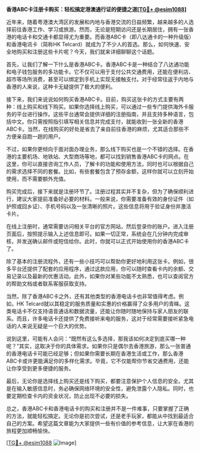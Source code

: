 **香港ABC卡注册卡购买：轻松搞定港澳通行证的便捷之道[[TG💪+ @esim1088](https://t.me/s/esim1088)]**

近年来，随着粤港澳大湾区的发展和内地与香港交流的日益频繁，越来越多的人选择前往香港工作、学习或旅游。然而，无论是短期访问还是长期居住，拥有一张香港的电话卡和交通卡都显得尤为重要。而香港ABC卡（即八达通卡的一种升级版）和香港电讯卡（简称HK Telcard）就成为了不少人的首选。那么，如何快速、安全地购买和注册这些卡片呢？今天，我们就来详细聊聊这个话题。

首先，让我们了解一下什么是香港ABC卡。香港ABC卡是一种结合了八达通功能和电子钱包服务的多功能卡。它不仅可以用于支付公共交通费用，还能在便利店、超市等场所消费，甚至可以绑定到手机上实现无接触支付。对于经常往返于内地与香港的人来说，这种卡无疑提供了极大的便利。

接下来，我们来说说如何购买香港ABC卡。目前，购买这张卡的方式主要有两种：线上购买和线下购买。如果你选择线上购买，可以通过一些专门提供海外卡服务的平台进行操作。这些平台通常会提供详细的注册指南，并且支持多种语言，包括中文。你只需按照指引填写相关信息并完成支付，就能收到一张全新的香港ABC卡。当然，在线购买的好处是省去了亲自前往香港的麻烦，尤其适合那些不方便亲自跑一趟的用户。

不过，如果你更倾向于面对面办理业务，那么线下购买也是一个不错的选择。在香港的主要机场、地铁站、大型商场等地，都可以找到销售香港ABC卡的网点。在这里，你可以直接咨询工作人员，了解卡的功能和使用方法，同时也可以根据自己的需求选择不同的套餐。比如，有些套餐包含了预存金额，这样你就可以立刻开始使用，而不需要额外充值。

购买完成后，接下来就是注册环节了。注册过程其实并不复杂，但为了确保顺利进行，建议大家提前准备好必要的材料。一般来说，你需要准备有效的身份证件（如护照或回乡证）、手机号码以及一张清晰的照片。这些信息将用于验证身份并激活卡片。

在线上注册时，通常需要访问相关平台的官方网站，然后登录你的账户。进入注册页面后，按照提示输入上述信息即可。如果一切正常，系统会在几分钟内完成审核，并发送确认邮件或短信给你。此时，你就可以正式开始使用你的香港ABC卡了。

除了基本的注册流程外，还有一些小技巧可以帮助你更好地利用这张卡。例如，很多平台还提供了配套的应用程序，通过这款应用，你可以随时查看卡内的余额、交易记录以及最新的优惠活动。此外，如果你对某些功能不太熟悉，也可以查阅官方的帮助文档或者联系客服获取支持。

当然，除了香港ABC卡之外，还有其他类型的香港电话卡也非常值得考虑。例如，HK Telcard就以其稳定的服务质量和实惠的价格赢得了众多用户的青睐。这类电话卡不仅支持语音通话和数据流量，还能让你随时随地保持与家人朋友的联系。而且，许多电话卡还提供了免费接听来电的服务，这对于经常需要接听紧急电话的人来说无疑是一个巨大的优势。

说到这里，可能有人会问：“既然有这么多选择，那我该如何决定到底买哪一种呢？”其实，这取决于你的具体需求。如果你只是偶尔去香港旅游，那么一张普通的香港电话卡可能已经足够；但如果你需要长期在香港生活或工作，那么香港ABC卡或许更能满足你的多样化需求。毕竟，它不仅能帮你节省交通费用，还能让你享受到更多便捷的服务。

最后，无论你是选择线上购买还是线下购买，都要注意保护个人信息的安全。尤其是在输入敏感信息时，务必确保网络环境的安全性，避免泄露个人隐私。同时，也要定期检查卡内的资金状况，防止出现不必要的损失。

总之，香港ABC卡和香港电话卡的购买和注册并不是一件难事，只要掌握了正确的方法，就能轻松搞定。无论你是初次尝试，还是老手玩家，都能从中找到最适合自己的方案。希望这篇文章能为大家提供一些有价值的参考信息，让大家在香港的旅程更加顺畅愉快。

[[TG💪+ @esim1088](https://t.me/s/esim1088) ![Image](https://i.postimg.cc/4NQfJmqS/Snipaste-2025-05-13-00-14-12.png)]